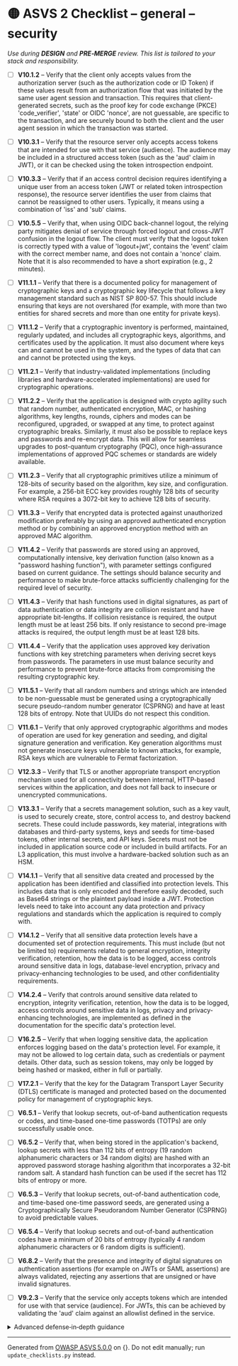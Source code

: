 # 🟡 ASVS 2 Checklist – general – security

*Use during **DESIGN** and **PRE‑MERGE** review. This list is tailored to your stack and responsibility.*


- [ ] **V10.1.2** – Verify that the client only accepts values from the authorization server (such as the authorization code or ID Token) if these values result from an authorization flow that was initiated by the same user agent session and transaction. This requires that client-generated secrets, such as the proof key for code exchange (PKCE) 'code_verifier', 'state' or OIDC 'nonce', are not guessable, are specific to the transaction, and are securely bound to both the client and the user agent session in which the transaction was started.

- [ ] **V10.3.1** – Verify that the resource server only accepts access tokens that are intended for use with that service (audience). The audience may be included in a structured access token (such as the 'aud' claim in JWT), or it can be checked using the token introspection endpoint.

- [ ] **V10.3.3** – Verify that if an access control decision requires identifying a unique user from an access token (JWT or related token introspection response), the resource server identifies the user from claims that cannot be reassigned to other users. Typically, it means using a combination of 'iss' and 'sub' claims.

- [ ] **V10.5.5** – Verify that, when using OIDC back-channel logout, the relying party mitigates denial of service through forced logout and cross-JWT confusion in the logout flow. The client must verify that the logout token is correctly typed with a value of 'logout+jwt', contains the 'event' claim with the correct member name, and does not contain a 'nonce' claim. Note that it is also recommended to have a short expiration (e.g., 2 minutes).

- [ ] **V11.1.1** – Verify that there is a documented policy for management of cryptographic keys and a cryptographic key lifecycle that follows a key management standard such as NIST SP 800-57. This should include ensuring that keys are not overshared (for example, with more than two entities for shared secrets and more than one entity for private keys).

- [ ] **V11.1.2** – Verify that a cryptographic inventory is performed, maintained, regularly updated, and includes all cryptographic keys, algorithms, and certificates used by the application. It must also document where keys can and cannot be used in the system, and the types of data that can and cannot be protected using the keys.

- [ ] **V11.2.1** – Verify that industry-validated implementations (including libraries and hardware-accelerated implementations) are used for cryptographic operations.

- [ ] **V11.2.2** – Verify that the application is designed with crypto agility such that random number, authenticated encryption, MAC, or hashing algorithms, key lengths, rounds, ciphers and modes can be reconfigured, upgraded, or swapped at any time, to protect against cryptographic breaks. Similarly, it must also be possible to replace keys and passwords and re-encrypt data. This will allow for seamless upgrades to post-quantum cryptography (PQC), once high-assurance implementations of approved PQC schemes or standards are widely available.

- [ ] **V11.2.3** – Verify that all cryptographic primitives utilize a minimum of 128-bits of security based on the algorithm, key size, and configuration. For example, a 256-bit ECC key provides roughly 128 bits of security where RSA requires a 3072-bit key to achieve 128 bits of security.

- [ ] **V11.3.3** – Verify that encrypted data is protected against unauthorized modification preferably by using an approved authenticated encryption method or by combining an approved encryption method with an approved MAC algorithm.

- [ ] **V11.4.2** – Verify that passwords are stored using an approved, computationally intensive, key derivation function (also known as a "password hashing function"), with parameter settings configured based on current guidance. The settings should balance security and performance to make brute-force attacks sufficiently challenging for the required level of security.

- [ ] **V11.4.3** – Verify that hash functions used in digital signatures, as part of data authentication or data integrity are collision resistant and have appropriate bit-lengths. If collision resistance is required, the output length must be at least 256 bits. If only resistance to second pre-image attacks is required, the output length must be at least 128 bits.

- [ ] **V11.4.4** – Verify that the application uses approved key derivation functions with key stretching parameters when deriving secret keys from passwords. The parameters in use must balance security and performance to prevent brute-force attacks from compromising the resulting cryptographic key.

- [ ] **V11.5.1** – Verify that all random numbers and strings which are intended to be non-guessable must be generated using a cryptographically secure pseudo-random number generator (CSPRNG) and have at least 128 bits of entropy. Note that UUIDs do not respect this condition.

- [ ] **V11.6.1** – Verify that only approved cryptographic algorithms and modes of operation are used for key generation and seeding, and digital signature generation and verification. Key generation algorithms must not generate insecure keys vulnerable to known attacks, for example, RSA keys which are vulnerable to Fermat factorization.

- [ ] **V12.3.3** – Verify that TLS or another appropriate transport encryption mechanism used for all connectivity between internal, HTTP-based services within the application, and does not fall back to insecure or unencrypted communications.

- [ ] **V13.3.1** – Verify that a secrets management solution, such as a key vault, is used to securely create, store, control access to, and destroy backend secrets. These could include passwords, key material, integrations with databases and third-party systems, keys and seeds for time-based tokens, other internal secrets, and API keys. Secrets must not be included in application source code or included in build artifacts. For an L3 application, this must involve a hardware-backed solution such as an HSM.

- [ ] **V14.1.1** – Verify that all sensitive data created and processed by the application has been identified and classified into protection levels. This includes data that is only encoded and therefore easily decoded, such as Base64 strings or the plaintext payload inside a JWT. Protection levels need to take into account any data protection and privacy regulations and standards which the application is required to comply with.

- [ ] **V14.1.2** – Verify that all sensitive data protection levels have a documented set of protection requirements. This must include (but not be limited to) requirements related to general encryption, integrity verification, retention, how the data is to be logged, access controls around sensitive data in logs, database-level encryption, privacy and privacy-enhancing technologies to be used, and other confidentiality requirements.

- [ ] **V14.2.4** – Verify that controls around sensitive data related to encryption, integrity verification, retention, how the data is to be logged, access controls around sensitive data in logs, privacy and privacy-enhancing technologies, are implemented as defined in the documentation for the specific data's protection level.

- [ ] **V16.2.5** – Verify that when logging sensitive data, the application enforces logging based on the data's protection level. For example, it may not be allowed to log certain data, such as credentials or payment details. Other data, such as session tokens, may only be logged by being hashed or masked, either in full or partially.

- [ ] **V17.2.1** – Verify that the key for the Datagram Transport Layer Security (DTLS) certificate is managed and protected based on the documented policy for management of cryptographic keys.

- [ ] **V6.5.1** – Verify that lookup secrets, out-of-band authentication requests or codes, and time-based one-time passwords (TOTPs) are only successfully usable once.

- [ ] **V6.5.2** – Verify that, when being stored in the application's backend, lookup secrets with less than 112 bits of entropy (19 random alphanumeric characters or 34 random digits) are hashed with an approved password storage hashing algorithm that incorporates a 32-bit random salt. A standard hash function can be used if the secret has 112 bits of entropy or more.

- [ ] **V6.5.3** – Verify that lookup secrets, out-of-band authentication code, and time-based one-time password seeds, are generated using a Cryptographically Secure Pseudorandom Number Generator (CSPRNG) to avoid predictable values.

- [ ] **V6.5.4** – Verify that lookup secrets and out-of-band authentication codes have a minimum of 20 bits of entropy (typically 4 random alphanumeric characters or 6 random digits is sufficient).

- [ ] **V6.8.2** – Verify that the presence and integrity of digital signatures on authentication assertions (for example on JWTs or SAML assertions) are always validated, rejecting any assertions that are unsigned or have invalid signatures.

- [ ] **V9.2.3** – Verify that the service only accepts tokens which are intended for use with that service (audience). For JWTs, this can be achieved by validating the 'aud' claim against an allowlist defined in the service.

<details><summary>Advanced defense‑in‑depth guidance</summary>


_Add organisation‑specific recommendations, links to tooling, threat models, etc._

</details>


---

Generated from [OWASP ASVS 5.0.0](https://owasp.org/www-project-application-security-verification-standard/) on {}. Do not edit manually; run `update_checklists.py` instead.
